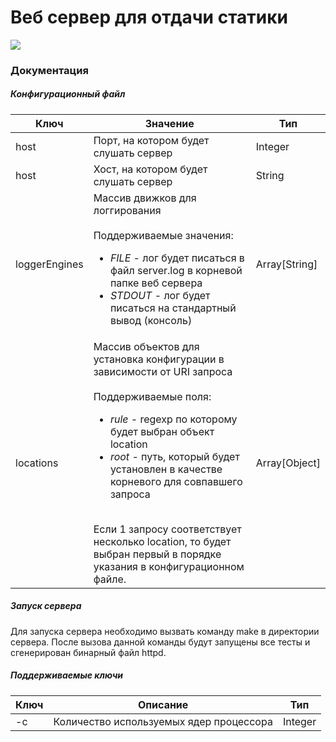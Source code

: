 # Веб сервер для отдачи статики
<img src="https://i.imgur.com/GipHZGX.png">

### Документация

##### Конфигурационный файл

| Ключ          | Значение                                                                                                                                                                                                                                                                                                                                                                                             | Тип           |
|---------------|------------------------------------------------------------------------------------------------------------------------------------------------------------------------------------------------------------------------------------------------------------------------------------------------------------------------------------------------------------------------------------------------------|---------------|
| host          | Порт, на котором будет слушать сервер                                                                                                                                                                                                                                                                                                                                                                | Integer       |
| host          | Хост, на котором будет слушать сервер                                                                                                                                                                                                                                                                                                                                                                | String        |
| loggerEngines | Массив движков для логгирования<br><br> Поддерживаемые значения:<br> <ul> <li>*FILE* - лог будет писаться в файл server.log в корневой папке веб сервера</li> <li>*STDOUT* - лог будет писаться на стандартный вывод (консоль)</li></ul>                                                                                                                                                                                     | Array[String] |
| locations     | Массив объектов для установка конфигурации в зависимости от URI запроса<br><br> Поддерживаемые поля:<br><ul><li>*rule* - regexp по которому будет выбран объект location</li><li>*root* - путь, который будет установлен в качестве корневого для совпавшего запроса</li></ul> <br> Если 1 запросу соответствует несколько location, то будет выбран первый в порядке указания в конфигурационном файле. | Array[Object] |

##### Запуск сервера
Для запуска сервера необходимо вызвать команду make в директории сервера. После вызова данной команды будут запущены все тесты и сгенерирован бинарный файл httpd. <br>

##### Поддерживаемые ключи
| Ключ | Описание                                | Тип     |
|------|-----------------------------------------|---------|
| -с   | Количество используемых ядер процессора | Integer |
